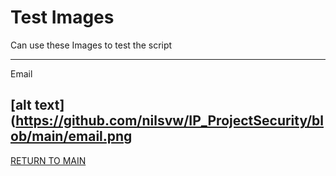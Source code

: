 # Test Images

Can use these Images to test the script

-----
Email

[alt text](https://github.com/nilsvw/IP_ProjectSecurity/blob/main/email.png
-----



[RETURN TO MAIN](../README.md)


